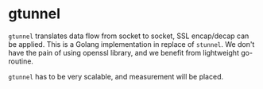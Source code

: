 # gtunnel
`gtunnel` translates data flow from socket to socket, SSL encap/decap can be applied. This is a Golang implementation in replace of `stunnel`. We don't have the pain of using openssl library, and we benefit from lightweight go-routine.

`gtunnel` has to be very scalable, and measurement will be placed.

